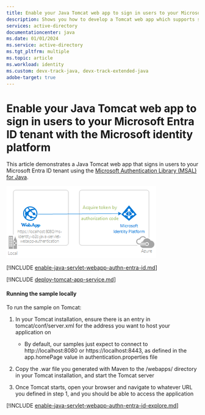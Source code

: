```yaml
---
title: Enable your Java Tomcat web app to sign in users to your Microsoft Entra ID tenant with the Microsoft identity platform
description: Shows you how to develop a Tomcat web app which supports sign-in by Microsoft Entra account.
services: active-directory
documentationcenter: java
ms.date: 01/01/2024
ms.service: active-directory
ms.tgt_pltfrm: multiple
ms.topic: article
ms.workload: identity
ms.custom: devx-track-java, devx-track-extended-java
adobe-target: true
---
```


# Enable your Java Tomcat web app to sign in users to your Microsoft Entra ID tenant with the Microsoft identity platform

This article demonstrates a Java Tomcat web app that signs in users to your Microsoft Entra ID tenant using the [Microsoft Authentication Library (MSAL) for Java](https://github.com/AzureAD/microsoft-authentication-library-for-java).

![Overview](./media/topology-sign-in.png)

[!INCLUDE [enable-java-servlet-webapp-authn-entra-id.md](includes/enable-java-servlet-webapp-authn-entra-id.md)]

[!INCLUDE [deploy-tomcat-app-service.md](includes/deploy-tomcat-app-service.md)]

#### Running the sample locally

To run the sample on Tomcat:

1. In your Tomcat installation, ensure there is an entry in tomcat/conf/server.xml for the address you want to host your application on

     - By default, our samples just expect to connect to http://localhost:8080 or https://localhost:8443, as defined in the app.homePage value in authentication.properties file

1. Copy the .war file you generated with Maven to the /webapps/ directory in your Tomcat installation, and start the Tomcat server

1. Once Tomcat starts, open your browser and navigate to whatever URL you defined in step 1, and you should be able to access the application

[!INCLUDE [enable-java-servlet-webapp-authn-entra-id-explore.md](includes/enable-java-servlet-webapp-authn-entra-id-explore.md)]